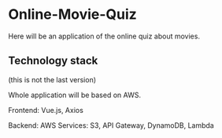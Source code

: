 # Online-Movie-Quiz

Here will be an application of the online quiz about movies.

## Technology stack
(this is not the last version)

Whole application will be based on AWS.

Frontend: Vue.js, Axios

Backend: AWS Services: S3, API Gateway, DynamoDB, Lambda
